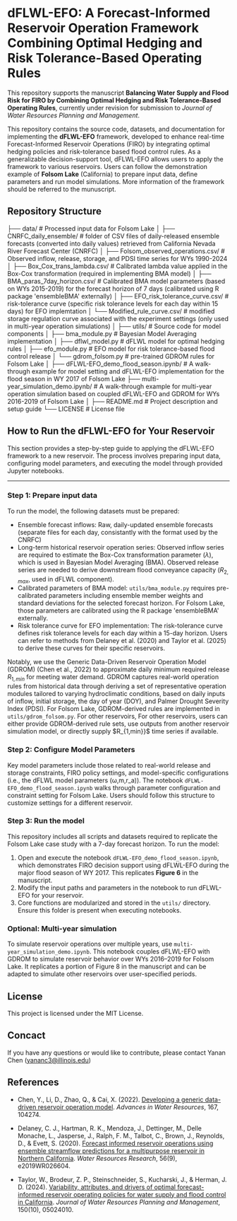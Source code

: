 # dFLWL-EFO: A Forecast-Informed Reservoir Operation Framework Combining Optimal Hedging and Risk Tolerance-Based Operating Rules

This repository supports the manuscript **Balancing Water Supply and Flood Risk for FIRO by Combining Optimal Hedging and Risk Tolerance-Based Operating Rules**, currently under revision for submission to *Journal of Water Resources Planning and Management*.

This repository contains the source code, datasets, and documentation for implementing the **dFLWL-EFO** framework, developed to enhance real-time Forecast-Informed Reservoir Operations (FIRO) by integrating optimal hedging policies and risk-tolerance based flood control rules. As a generalizable decision-support tool, dFLWL-EFO allows users to apply the framework to various reservoirs. Users can follow the demonstration example of **Folsom Lake** (California) to prepare input data, define parameters and run model simulations. More information of the framework should be referred to the munuscript.

## Repository Structure
├── data/ # Processed input data for Folsom Lake
│ ├── CNRFC_daily_ensemble/ # folder of CSV files of daily-released ensemble forecasts (converted into daily values) retrieved from California Nevada River Forecast Center (CNRFC)
│ ├── Folsom_observed_operations.csv/ # Observed inflow, release, storage, and PDSI time series for WYs 1990-2024 
│ ├── Box_Cox_trans_lambda.csv/ # Calibrated lambda value applied in the Box-Cox transformation (required in implementing BMA model)
│ ├── BMA_paras_7day_horizon.csv/ # Calibrated BMA model parameters (based on WYs 2015-2019) for the forecast horizon of 7 days (calibrated using R package 'ensembleBMA' externally)
│ ├── EFO_risk_tolerance_curve.csv/ # risk-tolerance curve (specific risk tolerance levels for each day within 15 days) for EFO implemtation
│ └── Modified_rule_curve.csv/ # modified storage regulation curve associated with the experiment settings (only used in multi-year operation simulations)
│
├── utils/ # Source code for model components
│ ├── bma_module.py # Bayesian Model Averaging implementation
│ ├── dflwl_model.py # dFLWL model for optimal hedging rules
│ ├── efo_module.py # EFO model for risk tolerance-based flood control release
│ └── gdrom_folsom.py # pre-trained GDROM rules for Folsom Lake
│
├── dFLWL-EFO_demo_flood_season.ipynb/ # A walk-through example for model setting and dFLWL-EFO implementation for the flood season in WY 2017 of Folsom Lake
├── multi-year_simulation_demo.ipynb/ # A walk-through example for multi-year operation simulation based on coupled dFLWL-EFO and GDROM for WYs 2016-2019 of Folsom Lake
│
├── README.md # Project description and setup guide
└── LICENSE # License file 

## How to Run the dFLWL-EFO for Your Reservoir

This section provides a step-by-step guide to applying the dFLWL-EFO framework to a new reservoir. The process involves preparing input data, configuring model parameters, and executing the model through provided Jupyter notebooks.

---
### Step 1: Prepare input data

To run the model, the following datasets must be prepared:
* Ensemble forecast inflows: Raw, daily-updated ensemble forecasts (separate files for each day, consistantly with the format used by the CNRFC)
* Long-term historical reservoir operation series: Observed inflow series are required to estimate the Box-Cox transformation parameter ($\lambda$), which is used in Bayesian Model Averaging (BMA). Observed release series are needed to derive downstream flood conveyance capacity ($R_{2,max}$, used in dFLWL component). 
* Calibrated parameters of BMA model: `utils/bma_module.py` requires pre-calibrated parameters including ensemble member weights and standard deviations for the selected forecast horizon. For Folsom Lake, those parameters are calibrated using the R package 'ensembleBMA' externally.
* Risk tolerance curve for EFO implementation: The risk-tolerance curve defines risk tolerance levels for each day within a 15-day horizon. Users can refer to methods from Delaney et al. (2020) and Taylor et al. (2025) to derive these curves for their specific reservoirs.

Notably, we use the Generic Data-Driven Reservoir Operation Model (GDROM) (Chen et al., 2022) to approximate daily minimum required release $R_{1,min}$ for meeting water demand. GDROM captures real-world operation rules from historical data through deriving a set of representative operation modules tailored to varying hydroclimatic conditions, based on daily inputs of inflow, initial storage, the day of year (DOY), and Palmer Drought Severity Index (PDSI). For Folsom Lake, GDROM-derived rules are implemented in `utils/gdrom_folsom.py`. For other reservoirs, For other reservoirs, users can either provide GDROM-derived rule sets, use outputs from another reservoir simulation model, or directly supply $R_{1,min}}$ time series if available.


### Step 2: Configure Model Parameters

Key model parameters include those related to real-world release and storage constraints, FIRO policy settings, and model-specific configurations (i.e., the dFLWL model parameters (ω,m,r_a)). The notebook `dFLWL-EFO_demo_flood_season.ipynb` walks through parameter configuration and constraint setting for Folsom Lake. Users should follow this structure to customize settings for a different reservoir.


### Step 3: Run the model

This repository includes all scripts and datasets required to replicate the Folsom Lake case study with a 7-day forecast horizon. 
To run the model:
1. Open and execute the notebook `dFLWL-EFO_demo_flood_season.ipynb`, which demonstrates FIRO decision support using dFLWL-EFO during the major flood season of WY 2017. This replicates **Figure 6** in the manuscript.
2. Modify the input paths and parameters in the notebook to run dFLWL-EFO for your reservoir.
3. Core functions are modularized and stored in the `utils/` directory. Ensure this folder is present when executing notebooks.

### Optional: Multi-year simulation

To simulate reservoir operations over multiple years, use `multi-year_simulation_demo.ipynb`. This notebook couples dFLWL-EFO with GDROM to simulate reservoir behavior over WYs 2016–2019 for Folsom Lake. It replicates a portion of Figure 8 in the manuscript and can be adapted to simulate other reservoirs over user-specified periods.

## License
This project is licensed under the MIT License.

## Concact
If you have any questions or would like to contribute, please contact Yanan Chen (yananc3@illinois.edu)

## References
- Chen, Y., Li, D., Zhao, Q., & Cai, X. (2022). [Developing a generic data-driven reservoir operation model](https://doi.org/10.1016/j.advwatres.2022.104274). *Advances in Water Resources*, 167, 104274.

- Delaney, C. J., Hartman, R. K., Mendoza, J., Dettinger, M., Delle Monache, L., Jasperse, J., Ralph, F. M., Talbot, C., Brown, J., Reynolds, D., & Evett, S. (2020). [Forecast informed reservoir operations using ensemble streamflow predictions for a multipurpose reservoir in Northern California](https://doi.org/10.1029/2019WR026604). *Water Resources Research*, 56(9), e2019WR026604.

- Taylor, W., Brodeur, Z. P., Steinschneider, S., Kucharski, J., & Herman, J. D. (2024). [Variability, attributes, and drivers of optimal forecast-informed reservoir operating policies for water supply and flood control in California](https://doi.org/10.1061/JWRMD5.WRENG-6471). *Journal of Water Resources Planning and Management*, 150(10), 05024010.

